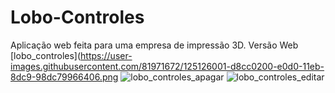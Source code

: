 
# Lobo-Controles
Aplicação web feita para uma empresa de impressão 3D.
Versão Web
[lobo_controles](https://user-images.githubusercontent.com/81971672/125126001-d8cc0200-e0d0-11eb-8dc9-98dc79966406.png
![lobo_controles_apagar](https://user-images.githubusercontent.com/81971672/125126303-42e4a700-e0d1-11eb-89c6-06a422e44560.png)
![lobo_controles_editar](https://user-images.githubusercontent.com/81971672/125126344-555ee080-e0d1-11eb-8166-e7ad5dec6c93.png)

